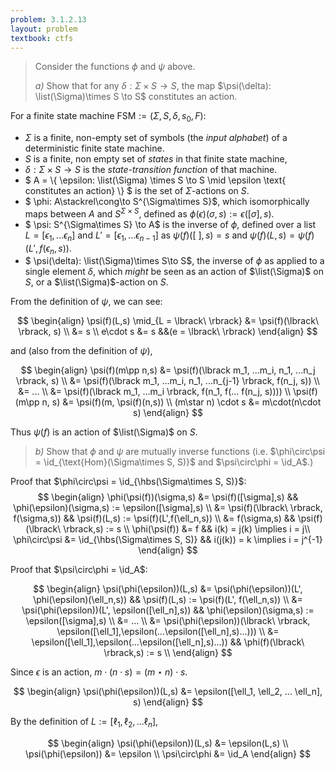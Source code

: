 ```yaml
---
problem: 3.1.2.13
layout: problem
textbook: ctfs
---
```


> Consider the functions $\phi$ and $\psi$ above.
>
> _a)_ Show that for any
> $\delta:\Sigma\times S\to S$, the map $\psi(\delta): \list(\Sigma)\times
> S \to S$ constitutes an action.

For a finite state machine $\text{FSM} := (\Sigma, S, \delta, s_0, F)$:
 - $\Sigma$ is a finite, non-empty set of symbols (the _input alphabet_) of a
   deterministic finite state machine.
 - $S$ is a finite, non empty set of _states_ in that finite state machine,
 - $\delta:\Sigma\times S\to S$ is the _state-transition function_ of that
   machine.
 - $ A = \\{ \epsilon: \list(\Sigma) \times S \to S \mid \epsilon \text{
   constitutes an action} \\} $ is the set of $\Sigma$-actions on $S$.
 - $ \phi: A\stackrel\cong\to S^{\Sigma\times S}$, which isomorphically
   maps between $A$ and $S^{\Sigma\times S}$, defined as $\phi(\epsilon)(\sigma,
   s) := \epsilon(\lbrack\sigma\rbrack, s)$.
 - $ \psi: S^{\Sigma\times S} \to A$ is the inverse of $\phi$, defined over a
   list $L=[\epsilon_1,...\epsilon_n]$ and $L' = [\epsilon_1,...\epsilon_{n-1}]$
   as $\psi(f)(\lbrack\ \rbrack,s) = s$ and $\psi(f)(L,s) = \psi(f)(L',
   f(\epsilon_n, s))$.
 - $ \psi(\delta): \list(\Sigma)\times S\to S$, the inverse of $\phi$ as
   applied to a single element $\delta$, which _might_ be seen as an action of
   $\list(\Sigma)$ on $S$, or a $\list(\Sigma)$-action on $S$.

From the definition of $\psi$, we can see:

$$ 
\begin{align}
\psi(f)(L,s) \mid_{L = \lbrack\ \rbrack} 
&= \psi(f)(\lbrack\ \rbrack, s) \\
&= s \\
e\cdot s &= s &&(e = \lbrack\ \rbrack)
\end{align}
$$

and (also from the definition of $\psi$),

$$
\begin{align}
\psi(f)(m\pp n,s) 
&= \psi(f)(\lbrack m_1, ...m_i, n_1, ...n_j \rbrack, s) \\
&= \psi(f)(\lbrack m_1, ...m_i, n_1, ...n_{j-1} \rbrack, f(n_j, s)) \\
&= ... \\
&= \psi(f)(\lbrack m_1, ...m_i \rbrack, f(n_1, f(... f(n_j, s)))) \\
\psi(f)(m\pp n, s) &= \psi(f)(m, \psi(f)(n,s)) \\
(m\star n) \cdot s &= m\cdot(n\cdot s)
\end{align}
$$

Thus $\psi(f)$ is an action of $\list(\Sigma)$ on $S$.

> _b)_ Show that $\phi$ and $\psi$ are mutually inverse functions (i.e.
> $\phi\circ\psi = \id_{\text{Hom}(\Sigma\times S, S)}$ and $\psi\circ\phi =
> \id_A$.)

Proof that $\phi\circ\psi = \id_{\hbs(\Sigma\times S, S)}$:
$$
\begin{align}
\phi(\psi(f))(\sigma,s) 
  &= \psi(f)([\sigma],s) 
    && \phi(\epsilon)(\sigma,s) := \epsilon([\sigma],s) \\ 
  &= \psi(f)(\lbrack\ \rbrack, f(\sigma,s))
    && \psi(f)(L,s) := \psi(f)(L',f(\ell_n,s)) \\
  &= f(\sigma,s)
    && \psi(f)(\lbrack\ \rbrack,s) := s \\
\phi(\psi(f))  &= f
    && i(k) = j(k) \implies i = j\\
\phi\circ\psi &= \id_{\hbs(\Sigma\times S, S)}
    && i(j(k)) = k \implies i = j^{-1}
\end{align}
$$

Proof that $\psi\circ\phi = \id_A$:

$$
\begin{align}
\psi(\phi(\epsilon))(L,s) 
  &= \psi(\phi(\epsilon))(L', \phi(\epsilon)(\ell_n,s))
    && \psi(f)(L,s) := \psi(f)(L', f(\ell_n,s)) \\
  &= \psi(\phi(\epsilon))(L', \epsilon([\ell_n],s))
    && \phi(\epsilon)(\sigma,s) := \epsilon([\sigma],s) \\
  &= ... \\
  &= \psi(\phi(\epsilon))(\lbrack\ \rbrack, \epsilon([\ell_1],\epsilon(...\epsilon([\ell_n],s)...))) \\
  &= \epsilon([\ell_1],\epsilon(...\epsilon([\ell_n],s)...)) 
    && \phi(f)(\lbrack\ \rbrack,s) := s \\
\end{align}
$$

Since $\epsilon$ is an action, $m\cdot(n\cdot s) = (m\star n)\cdot s$.

$$
\begin{align}
\psi(\phi(\epsilon))(L,s)  &= \epsilon([\ell_1, \ell_2, ... \ell_n], s) 
\end{align}
$$

By the definition of $L := [\ell_1, \ell_2,...\ell_n]$,

$$
\begin{align}
\psi(\phi(\epsilon))(L,s) &= \epsilon(L,s) \\
\psi(\phi(\epsilon)) &= \epsilon \\
\psi\circ\phi &= \id_A
\end{align}
$$
